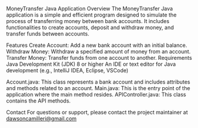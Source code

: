 MoneyTransfer Java Application
Overview
The MoneyTransfer Java application is a simple and efficient program designed to simulate the process of transferring money between bank accounts. 
It includes functionalities to create accounts, deposit and withdraw money, and transfer funds between accounts.

Features
Create Account: Add a new bank account with an initial balance.
Withdraw Money: Withdraw a specified amount of money from an account.
Transfer Money: Transfer funds from one account to another.
Requirements
Java Development Kit (JDK) 8 or higher
An IDE or text editor for Java development (e.g., IntelliJ IDEA, Eclipse, VSCode)

Account.java: This class represents a bank account and includes attributes and methods related to an account.
Main.java: This is the entry point of the application where the main method resides.
APIController.java: This class contains the API methods.


Contact
For questions or support, please contact the project maintainer at dawsoncamilleri@gmail.com



